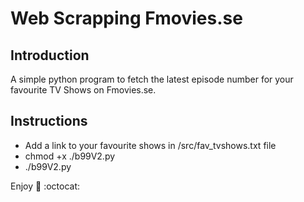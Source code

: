 # Web Scrapping Fmovies.se

## Introduction

A simple python program to fetch the latest episode number for your favourite TV Shows on Fmovies.se.

## Instructions
* Add a link to your favourite shows in /src/fav_tvshows.txt file
* chmod +x ./b99V2.py
* ./b99V2.py


Enjoy :metal: :octocat: